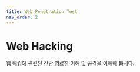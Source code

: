```yaml
---
title: Web Penetration Test
nav_order: 2
---
```


# Web Hacking

웹 해킹에 관련된 간단 명료한 이해 및 공격을 이해해 봅시다.